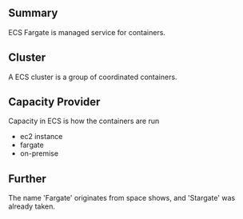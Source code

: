 ## Summary

ECS Fargate is managed service for containers.

## Cluster

A ECS cluster is a group of coordinated containers.

## Capacity Provider

Capacity in ECS is how the containers are run
- ec2 instance
- fargate
- on-premise

## Further

The name 'Fargate' originates from space shows, and 'Stargate' was already taken.
